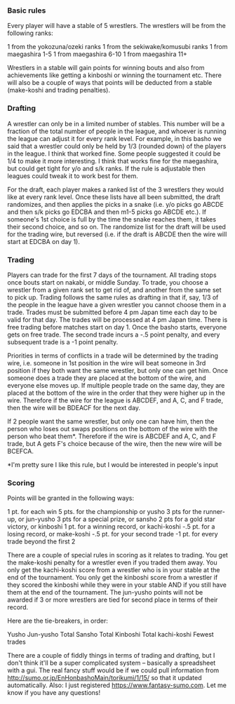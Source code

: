 ### Basic rules

Every player will have a stable of 5 wrestlers. The wrestlers will be from the following ranks:

1 from the yokozuna/ozeki ranks
1 from the sekiwake/komusubi ranks
1 from maegashira 1-5
1 from maegashira 6-10
1 from maegashira 11+

Wrestlers in a stable will gain points for winning bouts and also from achievements like getting a kinboshi or winning the tournament etc. There will also be a couple of ways that points will be deducted from a stable (make-koshi and trading penalties).

### Drafting

A wrestler can only be in a limited number of stables. This number will be a fraction of the total number of people in the league, and whoever is running the league can adjust it for every rank level. For example, in this basho we said that a wrestler could only be held by 1/3 (rounded down) of the players in the league. I think that worked fine. Some people suggested it could be 1/4 to make it more interesting. I think that works fine for the maegashira, but could get tight for y/o and s/k ranks. If the rule is adjustable then leagues could tweak it to work best for them.

For the draft, each player makes a ranked list of the 3 wrestlers they would like at every rank level. Once these lists have all been submitted, the draft randomizes, and then applies the picks in a snake (i.e. y/o picks go ABCDE and then s/k picks go EDCBA and then m1-5 picks go ABCDE etc.). If someone's 1st choice is full by the time the snake reaches them, it takes their second choice, and so on. The randomize list for the draft will be used for the trading wire, but reversed (i.e. if the draft is ABCDE then the wire will start at EDCBA on day 1).

### Trading

Players can trade for the first 7 days of the tournament. All trading stops once bouts start on nakabi, or middle Sunday. To trade, you choose a wrestler from a given rank set to get rid of, and another from the same set to pick up. Trading follows the same rules as drafting in that if, say, 1/3 of the people in the league have a given wrestler you cannot choose them in a trade. Trades must be submitted before 4 pm Japan time each day to be valid for that day. The trades will be processed at 4 pm Japan time. There is free trading before matches start on day 1. Once the basho starts, everyone gets on free trade. The second trade incurs a -.5 point penalty, and every subsequent trade is a -1 point penalty.

Priorities in terms of conflicts in a trade will be determined by the trading wire, i.e. someone in 1st position in the wire will beat someone in 3rd position if they both want the same wrestler, but only one can get him. Once someone does a trade they are placed at the bottom of the wire, and everyone else moves up. If multiple people trade on the same day, they are placed at the bottom of the wire in the order that they were higher up in the wire. Therefore if the wire for the league is ABCDEF, and A, C, and F trade, then the wire will be BDEACF for the next day.

If 2 people want the same wrestler, but only one can have him, then the person who loses out swaps positions on the bottom of the wire with the person who beat them*. Therefore if the wire is ABCDEF and A, C, and F trade, but A gets F's choice because of the wire, then the new wire will be BCEFCA.

*I'm pretty sure I like this rule, but I would be interested in people's input

### Scoring

Points will be granted in the following ways:

1 pt. for each win
5 pts. for the championship or yusho
3 pts for the runner-up, or jun-yusho
3 pts for a special prize, or sansho
2 pts for a gold star victory, or kinboshi
1 pt. for a winning record, or kachi-koshi
-.5 pt. for a losing record, or make-koshi
-.5 pt. for your second trade
-1 pt. for every trade beyond the first 2

There are a couple of special rules in scoring as it relates to trading. You get the make-koshi penalty for a wrestler even if you traded them away. You only get the kachi-koshi score from a wrestler who is in your stable at the end of the tournament. You only get the kinboshi score from a wrestler if they scored the kinboshi while they were in your stable AND if you still have them at the end of the tournament. The jun-yusho points will not be awarded if 3 or more wrestlers are tied for second place in terms of their record.

Here are the tie-breakers, in order:

Yusho
Jun-yusho
Total Sansho
Total Kinboshi
Total kachi-koshi
Fewest trades

There are a couple of fiddly things in terms of trading and drafting, but I don't think it'll be a super complicated system – basically a spreadsheet with a gui. The real fancy stuff would be if we could pull information from http://sumo.or.jp/EnHonbashoMain/torikumi/1/15/ so that it updated automatically. Also: I just registered https://www.fantasy-sumo.com. Let me know if you have any questions!
